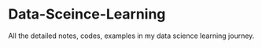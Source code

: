 # Data-Sceince-Learning
All the detailed notes, codes, examples in my data science learning journey.
